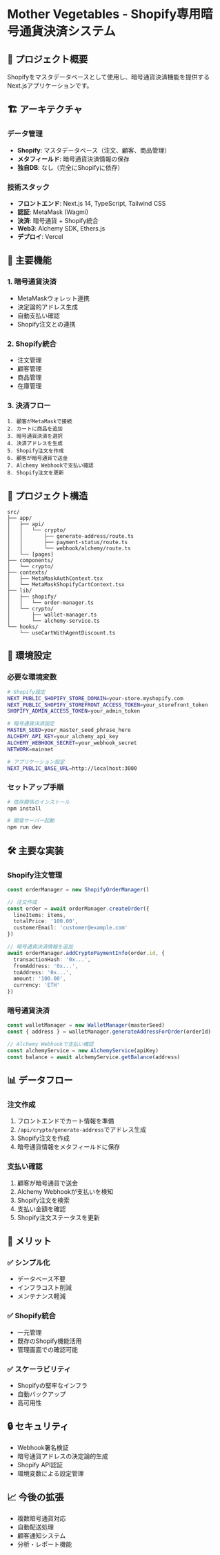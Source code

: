 # Mother Vegetables - Shopify専用暗号通貨決済システム

## 🎯 プロジェクト概要

Shopifyをマスタデータベースとして使用し、暗号通貨決済機能を提供するNext.jsアプリケーションです。

## 🏗️ アーキテクチャ

### **データ管理**
- **Shopify**: マスタデータベース（注文、顧客、商品管理）
- **メタフィールド**: 暗号通貨決済情報の保存
- **独自DB**: なし（完全にShopifyに依存）

### **技術スタック**
- **フロントエンド**: Next.js 14, TypeScript, Tailwind CSS
- **認証**: MetaMask (Wagmi)
- **決済**: 暗号通貨 + Shopify統合
- **Web3**: Alchemy SDK, Ethers.js
- **デプロイ**: Vercel

## 🚀 主要機能

### **1. 暗号通貨決済**
- MetaMaskウォレット連携
- 決定論的アドレス生成
- 自動支払い確認
- Shopify注文との連携

### **2. Shopify統合**
- 注文管理
- 顧客管理
- 商品管理
- 在庫管理

### **3. 決済フロー**
```
1. 顧客がMetaMaskで接続
2. カートに商品を追加
3. 暗号通貨決済を選択
4. 決済アドレスを生成
5. Shopify注文を作成
6. 顧客が暗号通貨で送金
7. Alchemy Webhookで支払い確認
8. Shopify注文を更新
```

## 📁 プロジェクト構造

```
src/
├── app/
│   ├── api/
│   │   └── crypto/
│   │       ├── generate-address/route.ts
│   │       ├── payment-status/route.ts
│   │       └── webhook/alchemy/route.ts
│   └── [pages]
├── components/
│   └── crypto/
├── contexts/
│   ├── MetaMaskAuthContext.tsx
│   └── MetaMaskShopifyCartContext.tsx
├── lib/
│   ├── shopify/
│   │   └── order-manager.ts
│   └── crypto/
│       ├── wallet-manager.ts
│       └── alchemy-service.ts
└── hooks/
    └── useCartWithAgentDiscount.ts
```

## 🔧 環境設定

### **必要な環境変数**
```bash
# Shopify設定
NEXT_PUBLIC_SHOPIFY_STORE_DOMAIN=your-store.myshopify.com
NEXT_PUBLIC_SHOPIFY_STOREFRONT_ACCESS_TOKEN=your_storefront_token
SHOPIFY_ADMIN_ACCESS_TOKEN=your_admin_token

# 暗号通貨決済設定
MASTER_SEED=your_master_seed_phrase_here
ALCHEMY_API_KEY=your_alchemy_api_key
ALCHEMY_WEBHOOK_SECRET=your_webhook_secret
NETWORK=mainnet

# アプリケーション設定
NEXT_PUBLIC_BASE_URL=http://localhost:3000
```

### **セットアップ手順**
```bash
# 依存関係のインストール
npm install

# 開発サーバー起動
npm run dev
```

## 🛠️ 主要な実装

### **Shopify注文管理**
```typescript
const orderManager = new ShopifyOrderManager()

// 注文作成
const order = await orderManager.createOrder({
  lineItems: items,
  totalPrice: '100.00',
  customerEmail: 'customer@example.com'
})

// 暗号通貨決済情報を追加
await orderManager.addCryptoPaymentInfo(order.id, {
  transactionHash: '0x...',
  fromAddress: '0x...',
  toAddress: '0x...',
  amount: '100.00',
  currency: 'ETH'
})
```

### **暗号通貨決済**
```typescript
const walletManager = new WalletManager(masterSeed)
const { address } = walletManager.generateAddressForOrder(orderId)

// Alchemy Webhookで支払い確認
const alchemyService = new AlchemyService(apiKey)
const balance = await alchemyService.getBalance(address)
```

## 📊 データフロー

### **注文作成**
1. フロントエンドでカート情報を準備
2. `/api/crypto/generate-address`でアドレス生成
3. Shopify注文を作成
4. 暗号通貨情報をメタフィールドに保存

### **支払い確認**
1. 顧客が暗号通貨で送金
2. Alchemy Webhookが支払いを検知
3. Shopify注文を検索
4. 支払い金額を確認
5. Shopify注文ステータスを更新

## 🎯 メリット

### **✅ シンプル化**
- データベース不要
- インフラコスト削減
- メンテナンス軽減

### **✅ Shopify統合**
- 一元管理
- 既存のShopify機能活用
- 管理画面での確認可能

### **✅ スケーラビリティ**
- Shopifyの堅牢なインフラ
- 自動バックアップ
- 高可用性

## 🔒 セキュリティ

- Webhook署名検証
- 暗号通貨アドレスの決定論的生成
- Shopify API認証
- 環境変数による設定管理

## 📈 今後の拡張

- 複数暗号通貨対応
- 自動配送処理
- 顧客通知システム
- 分析・レポート機能
